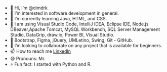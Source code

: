 - 👋 Hi, I’m @dimdrk
- 👀 I’m interested in software development in general.
- 🌱 I’m currently learning Java, HTML, and CSS.
- 🎷 I am using Visual Studio Code, IntelliJ IDEA, 
                 Eclipse IDE, Node.js DBeaver,Apache Tomcat, 
                 MySQL Workbench, SQL Server Management Studio, 
                 DataGrip, draw.io, Power BI, Visual Studio.
- 🔌 Bootstrap, Figma, jQuery, UMLetino, Swing, Git - GitHub. 
- 💞️ I’m looking to collaborate on any project that is available for beginners.
- 📫 How to reach me [LinkedIn](https://www.linkedin.com/in/dimdrk/)
- 😄 Pronouns: Mr.
- ⚡ Fun fact: I started with Python and R.

<!---
dimdrk/dimdrk is a ✨ special ✨ repository because its `README.md` (this file) appears on your GitHub profile.
You can click the Preview link to take a look at your changes.
--->
